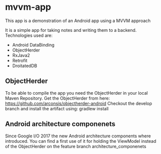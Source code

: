 # mvvm-app
This app is a demonstration of an Android app using a MVVM approach

It is a simple app for taking notes and writing them to a backend.
Technologies used are:
 - Android DataBinding
 - ObjectHerder
 - RxJava2
 - Retrofit
 - DroitatedDB
 
 ## ObjectHerder
 To be able to compile the app you need the ObjectHerder in your local Maven Repository.
 Get the ObjectHerder from here: https://github.com/arconsis/objectherder-android
 Checkout the develop branch and install the artifact using: gradlew install
 
 ## Android architecture componenets
 Since Google I/O 2017 the new Android architecture components where introduced. You can find a first use of it for holding the ViewModel instead of the ObjectHerder on the feature branch architecture_componenets
